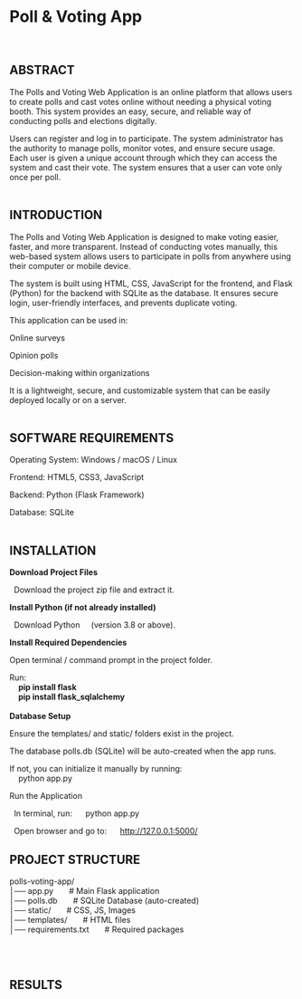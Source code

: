 # Poll & Voting App
<br>

## ABSTRACT
The Polls and Voting Web Application is an online platform that allows users to create polls and cast votes online without needing a physical voting booth. This system provides an easy, secure, and reliable way of conducting polls and elections digitally.

Users can register and log in to participate. The system administrator has the authority to manage polls, monitor votes, and ensure secure usage. Each user is given a unique account through which they can access the system and cast their vote. The system ensures that a user can vote only once per poll.
<br>
<br>

## INTRODUCTION
The Polls and Voting Web Application is designed to make voting easier, faster, and more transparent. Instead of conducting votes manually, this web-based system allows users to participate in polls from anywhere using their computer or mobile device.

The system is built using HTML, CSS, JavaScript for the frontend, and Flask (Python) for the backend with SQLite as the database. It ensures secure login, user-friendly interfaces, and prevents duplicate voting.

This application can be used in:

Online surveys

Opinion polls

Decision-making within organizations

It is a lightweight, secure, and customizable system that can be easily deployed locally or on a server.
<br>
<br>
## SOFTWARE REQUIREMENTS

Operating System: Windows / macOS / Linux

Frontend:
HTML5,
CSS3,
JavaScript

Backend: Python (Flask Framework)

Database: SQLite
<br>
<br>
## INSTALLATION 

**Download Project Files**

&nbsp;&nbsp;Download the project zip file and extract it.

**Install Python (if not already installed)**

&nbsp;&nbsp;Download Python
&nbsp;&nbsp;&nbsp; (version 3.8 or above).

**Install Required Dependencies**

Open terminal / command prompt in the project folder.

Run: <br>
   &nbsp;&nbsp;&nbsp;  **pip install flask**<br>
   &nbsp;&nbsp;&nbsp;  **pip install flask_sqlalchemy** <br>
   <br>
**Database Setup**

Ensure the templates/ and static/ folders exist in the project.

The database polls.db (SQLite) will be auto-created when the app runs.

If not, you can initialize it manually by running: <br>
 &nbsp;&nbsp;&nbsp; python app.py

Run the Application

 &nbsp;&nbsp;In terminal, run:
  &nbsp;&nbsp; &nbsp;&nbsp;python app.py

 &nbsp;&nbsp;Open browser and go to:
 &nbsp;&nbsp; &nbsp;&nbsp;http://127.0.0.1:5000/

## PROJECT STRUCTURE

polls-voting-app/ <br>
│── app.py        &nbsp;&nbsp; &nbsp;&nbsp;        # Main Flask application  <br>
│── polls.db         &nbsp;&nbsp; &nbsp;&nbsp;     # SQLite Database (auto-created)<br>
│── static/         &nbsp;&nbsp; &nbsp;&nbsp;      # CSS, JS, Images<br>
│── templates/     &nbsp;&nbsp; &nbsp;&nbsp;       # HTML files<br>
│── requirements.txt   &nbsp;&nbsp; &nbsp;&nbsp;   # Required packages<br>

 <br>
 <br>
 
 ## RESULTS
 

 
